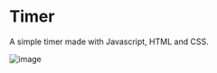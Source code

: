 # Timer
A simple timer made with Javascript, HTML and CSS. 

![image](https://user-images.githubusercontent.com/79026025/120256898-82fc7280-c265-11eb-95a4-c31ad52889c0.png)
